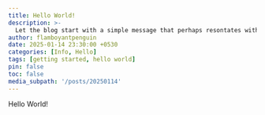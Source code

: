 ```yaml
---
title: Hello World!
description: >-
  Let the blog start with a simple message that perhaps resontates with everyone
author: flamboyantpenguin
date: 2025-01-14 23:30:00 +0530
categories: [Info, Hello]
tags: [getting started, hello world]
pin: false
toc: false
media_subpath: '/posts/20250114'
---
```


Hello World!
